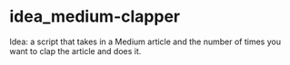 # idea_medium-clapper
Idea: a script that takes in a Medium article and the number of times you want to clap the article and does it. 
